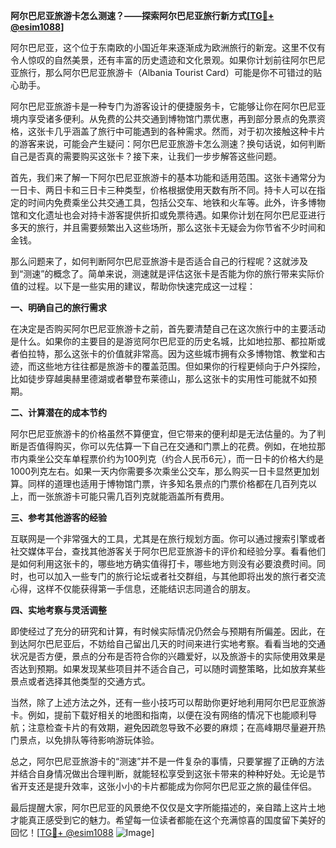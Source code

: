**阿尔巴尼亚旅游卡怎么测速？——探索阿尔巴尼亚旅行新方式[[TG💪+ @esim1088](https://t.me/s/esim1088)]**

阿尔巴尼亚，这个位于东南欧的小国近年来逐渐成为欧洲旅行的新宠。这里不仅有令人惊叹的自然美景，还有丰富的历史遗迹和文化景观。如果你计划前往阿尔巴尼亚旅行，那么阿尔巴尼亚旅游卡（Albania Tourist Card）可能是你不可错过的贴心助手。

阿尔巴尼亚旅游卡是一种专门为游客设计的便捷服务卡，它能够让你在阿尔巴尼亚境内享受诸多便利。从免费的公共交通到博物馆门票优惠，再到部分景点的免票资格，这张卡几乎涵盖了旅行中可能遇到的各种需求。然而，对于初次接触这种卡片的游客来说，可能会产生疑问：阿尔巴尼亚旅游卡怎么测速？换句话说，如何判断自己是否真的需要购买这张卡？接下来，让我们一步步解答这些问题。

首先，我们来了解一下阿尔巴尼亚旅游卡的基本功能和适用范围。这张卡通常分为一日卡、两日卡和三日卡三种类型，价格根据使用天数有所不同。持卡人可以在指定的时间内免费乘坐公共交通工具，包括公交车、地铁和火车等。此外，许多博物馆和文化遗址也会对持卡游客提供折扣或免票待遇。如果你计划在阿尔巴尼亚进行多天的旅行，并且需要频繁出入这些场所，那么这张卡无疑会为你节省不少时间和金钱。

那么问题来了，如何判断阿尔巴尼亚旅游卡是否适合自己的行程呢？这就涉及到“测速”的概念了。简单来说，测速就是评估这张卡是否能为你的旅行带来实际价值的过程。以下是一些实用的建议，帮助你快速完成这一过程：

**一、明确自己的旅行需求**

在决定是否购买阿尔巴尼亚旅游卡之前，首先要清楚自己在这次旅行中的主要活动是什么。如果你的主要目的是游览阿尔巴尼亚的历史名城，比如地拉那、都拉斯或者伯拉特，那么这张卡的价值就非常高。因为这些城市拥有众多博物馆、教堂和古迹，而这些地方往往都是旅游卡的覆盖范围。但如果你的行程更倾向于户外探险，比如徒步穿越奥赫里德湖或者攀登布莱德山，那么这张卡的实用性可能就不如预期。

**二、计算潜在的成本节约**

阿尔巴尼亚旅游卡的价格虽然不算便宜，但它带来的便利却是无法估量的。为了判断是否值得购买，你可以先估算一下自己在交通和门票上的花费。例如，在地拉那市内乘坐公交车单程票价约为100列克（约合人民币6元），而一日卡的价格大约是1000列克左右。如果一天内你需要多次乘坐公交车，那么购买一日卡显然更加划算。同样的道理也适用于博物馆门票，许多知名景点的门票价格都在几百列克以上，而一张旅游卡可能只需几百列克就能涵盖所有费用。

**三、参考其他游客的经验**

互联网是一个非常强大的工具，尤其是在旅行规划方面。你可以通过搜索引擎或者社交媒体平台，查找其他游客关于阿尔巴尼亚旅游卡的评价和经验分享。看看他们是如何利用这张卡的，哪些地方确实值得打卡，哪些地方则没有必要浪费时间。同时，也可以加入一些专门的旅行论坛或者社交群组，与其他即将出发的旅行者交流心得，这样不仅能获得第一手信息，还能结识志同道合的朋友。

**四、实地考察与灵活调整**

即使经过了充分的研究和计算，有时候实际情况仍然会与预期有所偏差。因此，在到达阿尔巴尼亚后，不妨给自己留出几天的时间来进行实地考察。看看当地的交通状况是否方便，景点的分布是否符合你的兴趣爱好，以及旅游卡的实际使用效果是否达到预期。如果发现某些项目并不适合自己，可以随时调整策略，比如放弃某些景点或者选择其他类型的交通方式。

当然，除了上述方法之外，还有一些小技巧可以帮助你更好地利用阿尔巴尼亚旅游卡。例如，提前下载好相关的地图和指南，以便在没有网络的情况下也能顺利导航；注意检查卡片的有效期，避免因疏忽导致不必要的麻烦；在高峰期尽量避开热门景点，以免排队等待影响游玩体验。

总之，阿尔巴尼亚旅游卡的“测速”并不是一件复杂的事情，只要掌握了正确的方法并结合自身情况做出合理判断，就能轻松享受到这张卡带来的种种好处。无论是节省开支还是提升效率，这张小小的卡片都能成为你阿尔巴尼亚之旅的最佳伴侣。

最后提醒大家，阿尔巴尼亚的风景绝不仅仅是文字所能描述的，亲自踏上这片土地才能真正感受到它的魅力。希望每一位读者都能在这个充满惊喜的国度留下美好的回忆！[[TG💪+ @esim1088](https://t.me/s/esim1088) ![Image](https://i.postimg.cc/4NQfJmqS/Snipaste-2025-05-13-00-14-12.png)]